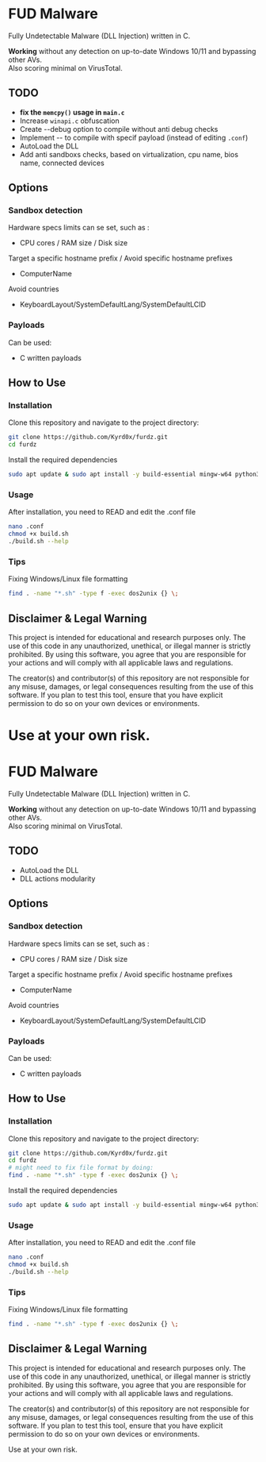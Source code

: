 # FUD Malware

Fully Undetectable Malware (DLL Injection) written in C.

**Working** without any detection on up-to-date Windows 10/11 and bypassing other AVs.\
Also scoring minimal on VirusTotal.

## TODO

 - **fix the ```memcpy()``` usage in ```main.c```**
 - Increase ```winapi.c``` obfuscation
 - Create --debug option to compile without anti debug checks
 - Implement --<module> to compile with specif payload (instead of editing ```.conf```)
 - AutoLoad the DLL
 - Add anti sandboxs checks, based on virtualization, cpu name, bios name, connected devices

## Options

### Sandbox detection

Hardware specs limits can se set, such as :
 - CPU cores / RAM size / Disk size

Target a specific hostname prefix / Avoid specific hostname prefixes
 - ComputerName

Avoid countries
 - KeyboardLayout/SystemDefaultLang/SystemDefaultLCID

### Payloads

Can be used:
 - C written payloads

## How to Use

### Installation

Clone this repository and navigate to the project directory:

```sh
git clone https://github.com/Kyrd0x/furdz.git
cd furdz
```

Install the required dependencies

```sh
sudo apt update & sudo apt install -y build-essential mingw-w64 python3-yaml
```

### Usage

After installation, you need to READ and edit the .conf file

```sh
nano .conf
chmod +x build.sh
./build.sh --help
```

### Tips

Fixing Windows/Linux file formatting

```bash
find . -name "*.sh" -type f -exec dos2unix {} \;
```

## Disclaimer & Legal Warning

This project is intended for educational and research purposes only. The use of this code in any unauthorized, unethical, or illegal manner is strictly prohibited. By using this software, you agree that you are responsible for your actions and will comply with all applicable laws and regulations.

The creator(s) and contributor(s) of this repository are not responsible for any misuse, damages, or legal consequences resulting from the use of this software. If you plan to test this tool, ensure that you have explicit permission to do so on your own devices or environments.

Use at your own risk.
=======
# FUD Malware

Fully Undetectable Malware (DLL Injection) written in C.

**Working** without any detection on up-to-date Windows 10/11 and bypassing other AVs.\
Also scoring minimal on VirusTotal.

## TODO

 - AutoLoad the DLL
 - DLL actions modularity

## Options

### Sandbox detection

Hardware specs limits can se set, such as :
 - CPU cores / RAM size / Disk size

Target a specific hostname prefix / Avoid specific hostname prefixes
 - ComputerName

Avoid countries
 - KeyboardLayout/SystemDefaultLang/SystemDefaultLCID

### Payloads

Can be used:
 - C written payloads

## How to Use

### Installation

Clone this repository and navigate to the project directory:

```sh
git clone https://github.com/Kyrd0x/furdz.git
cd furdz
# might need to fix file format by doing:
find . -name "*.sh" -type f -exec dos2unix {} \;
```

Install the required dependencies

```sh
sudo apt update & sudo apt install -y build-essential mingw-w64 python3-yaml
```

### Usage

After installation, you need to READ and edit the .conf file

```sh
nano .conf
chmod +x build.sh
./build.sh --help
```

### Tips

Fixing Windows/Linux file formatting

```bash
find . -name "*.sh" -type f -exec dos2unix {} \;
```

## Disclaimer & Legal Warning

This project is intended for educational and research purposes only. The use of this code in any unauthorized, unethical, or illegal manner is strictly prohibited. By using this software, you agree that you are responsible for your actions and will comply with all applicable laws and regulations.

The creator(s) and contributor(s) of this repository are not responsible for any misuse, damages, or legal consequences resulting from the use of this software. If you plan to test this tool, ensure that you have explicit permission to do so on your own devices or environments.

Use at your own risk.